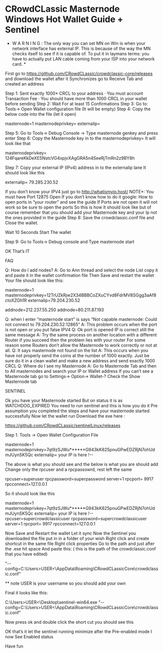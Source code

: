 # CRowdCLassic Masternode Windows Hot Wallet Guide + Sentinel
* W A R N I N G : The only way you can set MN on Win is when your network interface has external IP. This is because of the way the MN checks itself to see if it is capable of. To put it in laymans terms: you have to actually put LAN cable coming from your ISP into your network card. *

First go to https://github.com/CRowdCLassic/crowdclassic-core/releases and download the wallet
after it Synchronizes go to Receive Tab and created an address

Step 1: Sent exactly 1000* CRCL to your address
·	You must account Transaction Fee
·	You should have more than 1000 CRCL in your wallet before sending
Step 2: Wait For at least 15 Confirmations
Step 3: Go to: Tools-> Open Wallet configuration file (It will be empty)
Step 4: Copy the below code into the file (let it open)

masternode=1
masternodeprivkey=
externalip=

Step 5: Go to Tools-> Debug Console -> Type masternode genkey and press enter
Step 6: Copy the Masternode key in to the masternodeprivkey=
It will look like that

masternodeprivkey= 124FqareKkDeXE5NstcVG4xpjvXAgGRA5n4SeeRjTmRn2z9BY8h

Step 7: Copy your external IP (IPv4) address in to the externalip lane
It should look like this

externalip= 79.285.230.52

If you don’t know your IPV4 just go to http://whatismyip.host/
NOTE*: You must have Port 12875 Open
If you don’t know how to do it google: How to open ports in “your router” and see the guide
If Ports are not open it will not work so be sure to open the ports
So this is how It should look like but of course remember that you should add your Masternode key and your Ip not the ones provided in the guide
Step 8: Save the crowdclassic.conf file and Close the wallet.

Wait 10 Seconds
Start The wallet

Step 9: Go to Tools-> Debug console and Type masternode start

OK That’s IT

FAQ

Q: How do I add nodes?
A: Go to Ann thread and select the node List copy it and paste it in the wallet confirmation file
Then Save and restart the wallet
Your file should look like this:

masternode=1
masternodeprivkey=12TrUZkRjw2X34BBBCoZXuCYvd8FdrMV8SGgg3aAf8ctoXZGh1R
externalip=79.204.230.52

addnode=212.237.55.250
addnode=80.211.87.193

Q: when I enter “masternode start” is says
“Not capable masternode: Could not connect to 79.204.230.52:12865“
A: This problem occurs when the port is not open or you put false IPV4
Q: Ok port is opened IP is correct still the same message
A: Try the same process on another location with a different Router if you succeed then the problem lies with your router
For some reason some Routers don’t allow the Masternode to work correctly or not at all.
Q: It says masternode not found on the list
A: This occurs when you have not properly send the coins at the number of 1000 exactly.
Just be sure do it in a clean wallet and make a new address and send exactly 1000 CRCL
Q: Where do I see my Masternode
A: Go to Masternode Tab and then to All masternodes and search your IP or Wallet address
If you can’t see a Masternode tab go to Settings-> Option-> Wallet-? Check the Show Masternode tab

SENTINEL

Ok you have your Masternode started But on status it is as WATCHDOG_EXPIRED
You need to run sentinel and this is how you do it
Pre assumption you completed the steps and have your masternode started successfully
Now let the wallet run Download the exe here :

https://github.com/CRowdCLassic/sentinelLinux/releases

Step 1. Tools -> Open Wallet Configuration File

masternode=1
masternodeprivkey=7qt9zSJWu******G943kK825pnuGPwEDZRjN7ohUdmJUynSK5Qc
externalip= your IP is here !--

The above is what you should see and the below is what you are should add
Change only the rpcuser and a rpcpassowrd, rest left the same

rpcuser=superuser
rpcpassword=superpassword
server=1
rpcport=	9917
rpcconnect=127.0.0.1

So it should look like this

masternode=1
masternodeprivkey=7qt9zSJWu******G943kK825pnuGPwEDZRjN7ohUdmJUynSK5Qc
externalip= your IP is here !--
rpcuser=supercrowdclassicuser
rpcpassword=supercrowdclassicuser
server=1
rpcport=	9917
rpcconnect=127.0.0.1

Now Save and Restart the wallet Let it sync
Now the Sentinel you downloaded the file put in in a folder of your wish
Right click and create shortcut in the same file
Right click properties
Go to the path and just after the .exe hit space
And paste this:	( this is the path of the crowdclassic.conf that you have edited)

"--config=C:\Users>USER<\AppData\Roaming\CRowdCLassicCore\crowdclassic.conf"

** note USER is your username so you should add your own

Final it looks like this:

C:\Users>USER<\Desktop\sentinel-win64.exe "--config=C:\Users>USER<\AppData\Roaming\CRowdCLassicCore\crowdclassic.conf"

Now press ok and double click the short cut you should see this

OK that’s it let the sentinel running minimize after the Pre-enabled mode I now See Enabled status

Have fun
